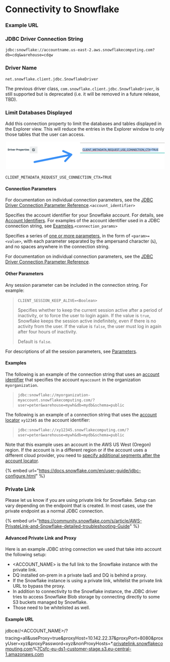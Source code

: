 # Connectivity to Snowflake

### Example URL

### JDBC Driver Connection String

```
jdbc:snowflake://accountname.us-east-2.aws.snowflakecomputing.com?db=cdq&warehouse=cdqw
```

### Driver Name

```
net.snowflake.client.jdbc.SnowflakeDriver 
```

The previous driver class, `com.snowflake.client.jdbc.SnowflakeDriver`, is still supported but is deprecated (i.e. it will be removed in a future release, TBD).&#x20;

### Limit Databases Displayed

Add this connection property to limit the databases and tables displayed in the Explorer view. This will reduce the entries in the Explorer window to only those tables that the user can access.&#x20;

![](<../../.gitbook/assets/image (139).png>)

```
CLIENT_METADATA_REQUEST_USE_CONNECTION_CTX=TRUE
```

#### Connection Parameters

For documentation on individual connection parameters, see the [JDBC Driver Connection Parameter Reference](https://docs.snowflake.com/en/user-guide/jdbc-parameters.html).`<account_identifier>`

Specifies the account identifier for your Snowflake account. For details, see [Account Identifiers](https://docs.snowflake.com/en/user-guide/admin-account-identifier.html). For examples of the account identifier used in a JDBC connection string, see [Examples](https://docs.snowflake.com/en/user-guide/jdbc-configure.html#label-other-jdbc-connection-string-examples).`<connection_params>`

Specifies a series of [one or more parameters](https://docs.snowflake.com/en/user-guide/jdbc-parameters.html), in the form of `<param>=<value>`, with each parameter separated by the ampersand character (`&`), and no spaces anywhere in the connection string.

For documentation on individual connection parameters, see the [JDBC Driver Connection Parameter Reference](https://docs.snowflake.com/en/user-guide/jdbc-parameters.html).

#### Other Parameters

Any session parameter can be included in the connection string. For example:

> `CLIENT_SESSION_KEEP_ALIVE=<Boolean>`
>
> Specifies whether to keep the current session active after a period of inactivity, or to force the user to login again. If the value is `true`, Snowflake keeps the session active indefinitely, even if there is no activity from the user. If the value is `false`, the user must log in again after four hours of inactivity.
>
> Default is `false`.

For descriptions of all the session parameters, see [Parameters](https://docs.snowflake.com/en/sql-reference/parameters.html).

#### Examples

The following is an example of the connection string that uses an [account identifier](https://docs.snowflake.com/en/user-guide/admin-account-identifier.html) that specifies the account `myaccount` in the organization `myorganization`.

> ```
> jdbc:snowflake://myorganization-myaccount.snowflakecomputing.com/?user=peter&warehouse=mywh&db=mydb&schema=public
> ```

The following is an example of a connection string that uses the [account locator](https://docs.snowflake.com/en/user-guide/admin-account-identifier.html#label-account-locator) `xy12345` as the account identifier:

> ```
> jdbc:snowflake://xy12345.snowflakecomputing.com/?user=peter&warehouse=mywh&db=mydb&schema=public
> ```

Note that this example uses an account in the AWS US West (Oregon) region. If the account is in a different region or if the account uses a different cloud provider, you need to [specify additional segments after the account locator](https://docs.snowflake.com/en/user-guide/admin-account-identifier.html#label-account-locator).

{% embed url="https://docs.snowflake.com/en/user-guide/jdbc-configure.html" %}

### Private Link

Please let us know if you are using private link for Snowflake.  Setup can vary depending on the endpoint that is created. In most cases, use the private endpoint as a normal JDBC connection.

{% embed url="https://community.snowflake.com/s/article/AWS-PrivateLink-and-Snowflake-detailed-troubleshooting-Guide" %}

#### Advanced Private Link and Proxy

Here is an example JDBC string connection we used that take into account the following setup:

* \<ACCOUNT\_NAME> is the full link to the Snowflake instance with the private link.
* DQ  installed on-prem in a private IaaS and DQ is behind a proxy.
* If the Snowflake instance is using a private link, whitelist the private link URL to bypass the proxy.
* In addition to connectivity to the Snowflake instance, the JDBC driver tries to access Snowflake Blob storage by connecting directly to some S3 buckets managed by Snowflake.&#x20;
* Those need to be whitelisted as well.

#### Example URL

jdbc:snowflake://\<ACCOUNT\_NAME>/?tracing=all\&useProxy=true\&proxyHost=10.142.22.37\&proxyPort=8080\&proxyUser=xyz\&proxyPassword=xyz\&nonProxyHosts=\*.[privatelink.snowflakecomputing.com](http://privatelink.snowflakecomputing.com)%[7Csfc-eu-ds1-customer-stage.s3.eu-central-1.amazonaws.com](http://7csfc-eu-ds1-customer-stage.s3.eu-central-1.amazonaws.com)
